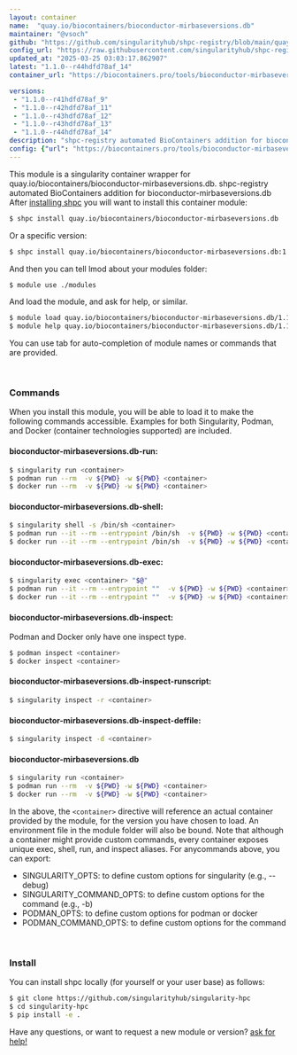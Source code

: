 ```yaml
---
layout: container
name:  "quay.io/biocontainers/bioconductor-mirbaseversions.db"
maintainer: "@vsoch"
github: "https://github.com/singularityhub/shpc-registry/blob/main/quay.io/biocontainers/bioconductor-mirbaseversions.db/container.yaml"
config_url: "https://raw.githubusercontent.com/singularityhub/shpc-registry/main/quay.io/biocontainers/bioconductor-mirbaseversions.db/container.yaml"
updated_at: "2025-03-25 03:03:17.862907"
latest: "1.1.0--r44hdfd78af_14"
container_url: "https://biocontainers.pro/tools/bioconductor-mirbaseversions.db"

versions:
 - "1.1.0--r41hdfd78af_9"
 - "1.1.0--r42hdfd78af_11"
 - "1.1.0--r43hdfd78af_12"
 - "1.1.0--r43hdfd78af_13"
 - "1.1.0--r44hdfd78af_14"
description: "shpc-registry automated BioContainers addition for bioconductor-mirbaseversions.db"
config: {"url": "https://biocontainers.pro/tools/bioconductor-mirbaseversions.db", "maintainer": "@vsoch", "description": "shpc-registry automated BioContainers addition for bioconductor-mirbaseversions.db", "latest": {"1.1.0--r44hdfd78af_14": "sha256:aff23761d66556c15ad9418fd02aa3a576bfae0e35bc8886575bfe2128078472"}, "tags": {"1.1.0--r41hdfd78af_9": "sha256:0d4bb11653288d0dfc50fb48fdde0de08560565615831426a09ed65cb4c0b80a", "1.1.0--r42hdfd78af_11": "sha256:c5d3acc4ff8a944677e639de0886338d7a3cf5d0989efbcafb75e35e914a2b64", "1.1.0--r43hdfd78af_12": "sha256:4fbbdbacb2784e3093fb7650795c6dd279b0a9c54c18d8ba3011a5891e4dbae2", "1.1.0--r43hdfd78af_13": "sha256:3222955c0dea6c81e92d714bcdd852199ddd07fda5d45e54aac2d80db5956323", "1.1.0--r44hdfd78af_14": "sha256:aff23761d66556c15ad9418fd02aa3a576bfae0e35bc8886575bfe2128078472"}, "docker": "quay.io/biocontainers/bioconductor-mirbaseversions.db"}
---
```


This module is a singularity container wrapper for quay.io/biocontainers/bioconductor-mirbaseversions.db.
shpc-registry automated BioContainers addition for bioconductor-mirbaseversions.db
After [installing shpc](#install) you will want to install this container module:


```bash
$ shpc install quay.io/biocontainers/bioconductor-mirbaseversions.db
```

Or a specific version:

```bash
$ shpc install quay.io/biocontainers/bioconductor-mirbaseversions.db:1.1.0--r44hdfd78af_14
```

And then you can tell lmod about your modules folder:

```bash
$ module use ./modules
```

And load the module, and ask for help, or similar.

```bash
$ module load quay.io/biocontainers/bioconductor-mirbaseversions.db/1.1.0--r44hdfd78af_14
$ module help quay.io/biocontainers/bioconductor-mirbaseversions.db/1.1.0--r44hdfd78af_14
```

You can use tab for auto-completion of module names or commands that are provided.

<br>

### Commands

When you install this module, you will be able to load it to make the following commands accessible.
Examples for both Singularity, Podman, and Docker (container technologies supported) are included.

#### bioconductor-mirbaseversions.db-run:

```bash
$ singularity run <container>
$ podman run --rm  -v ${PWD} -w ${PWD} <container>
$ docker run --rm  -v ${PWD} -w ${PWD} <container>
```

#### bioconductor-mirbaseversions.db-shell:

```bash
$ singularity shell -s /bin/sh <container>
$ podman run --it --rm --entrypoint /bin/sh  -v ${PWD} -w ${PWD} <container>
$ docker run --it --rm --entrypoint /bin/sh  -v ${PWD} -w ${PWD} <container>
```

#### bioconductor-mirbaseversions.db-exec:

```bash
$ singularity exec <container> "$@"
$ podman run --it --rm --entrypoint ""  -v ${PWD} -w ${PWD} <container> "$@"
$ docker run --it --rm --entrypoint ""  -v ${PWD} -w ${PWD} <container> "$@"
```

#### bioconductor-mirbaseversions.db-inspect:

Podman and Docker only have one inspect type.

```bash
$ podman inspect <container>
$ docker inspect <container>
```

#### bioconductor-mirbaseversions.db-inspect-runscript:

```bash
$ singularity inspect -r <container>
```

#### bioconductor-mirbaseversions.db-inspect-deffile:

```bash
$ singularity inspect -d <container>
```



#### bioconductor-mirbaseversions.db

```bash
$ singularity run <container>
$ podman run --rm  -v ${PWD} -w ${PWD} <container>
$ docker run --rm  -v ${PWD} -w ${PWD} <container>
```


In the above, the `<container>` directive will reference an actual container provided
by the module, for the version you have chosen to load. An environment file in the
module folder will also be bound. Note that although a container
might provide custom commands, every container exposes unique exec, shell, run, and
inspect aliases. For anycommands above, you can export:

 - SINGULARITY_OPTS: to define custom options for singularity (e.g., --debug)
 - SINGULARITY_COMMAND_OPTS: to define custom options for the command (e.g., -b)
 - PODMAN_OPTS: to define custom options for podman or docker
 - PODMAN_COMMAND_OPTS: to define custom options for the command

<br>

### Install

You can install shpc locally (for yourself or your user base) as follows:

```bash
$ git clone https://github.com/singularityhub/singularity-hpc
$ cd singularity-hpc
$ pip install -e .
```

Have any questions, or want to request a new module or version? [ask for help!](https://github.com/singularityhub/singularity-hpc/issues)